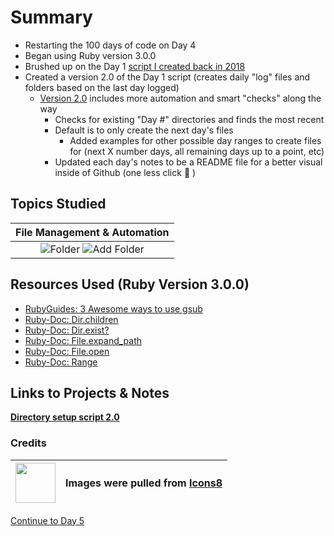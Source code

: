 # Summary

- Restarting the 100 days of code on Day 4
- Began using Ruby version 3.0.0
- Brushed up on the Day 1 [script I created back in 2018](../Day%201/day_1.rb)
- Created a version 2.0 of the Day 1 script (creates daily "log" files and folders based on the last day logged)
  - [Version 2.0](./day_4.rb) includes more automation and smart "checks" along the way
    - Checks for existing "Day #" directories and finds the most recent
    - Default is to only create the next day's files
      - Added examples for other possible day ranges to create files for (next X number days, all remaining days up to a point, etc)
    - Updated each day's notes to be a README file for a better visual inside of Github (one less click 👏 )

## Topics Studied

|                                                       File Management & Automation                                                       |
| :--------------------------------------------------------------------------------------------------------------------------------------: |
| ![Folder](https://img.icons8.com/dusk/64/000000/folder-invoices.png) ![Add Folder](https://img.icons8.com/dusk/64/000000/add-folder.png) |

## Resources Used (Ruby Version 3.0.0)

- [RubyGuides: 3 Awesome ways to use gsub](https://www.rubyguides.com/2019/07/ruby-gsub-method/)
- [Ruby-Doc: Dir.children](https://ruby-doc.org/core-3.0.0/Dir.html#method-c-children)
- [Ruby-Doc: Dir.exist?](https://ruby-doc.org/core-3.0.0/Dir.html#method-c-exist-3F)
- [Ruby-Doc: File.expand_path](https://ruby-doc.org/core-3.0.0/File.html#method-c-expand_path)
- [Ruby-Doc: File.open](https://ruby-doc.org/core-3.0.0/File.html#method-c-open)
- [Ruby-Doc: Range](https://ruby-doc.org/core-3.0.0/Range.html)

## Links to Projects & Notes

[**Directory setup script 2.0**](./day_4.rb)

### Credits

| <img src="https://upload.wikimedia.org/wikipedia/commons/7/78/Icons8_logo.jpg" width="64px"> | <p>Images were pulled from [Icons8](https://icons8.com/icons)</p> |
| -------------------------------------------------------------------------------------------- | ----------------------------------------------------------------- |

[Continue to Day 5](./../Day%205/README.md)
